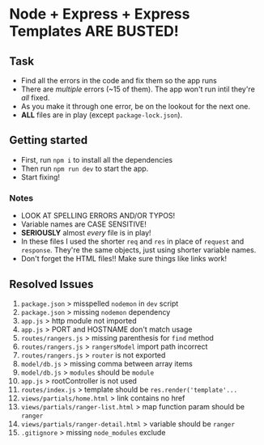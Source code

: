 # Node + Express + Express Templates ARE BUSTED!

## Task

* Find all the errors in the code and fix them so the app runs
* There are _multiple_ errors (~15 of them). The app won't run intil they're _all_ fixed.
* As you make it through one error, be on the lookout for the next one.
* __ALL__ files are in play (except `package-lock.json`).

## Getting started

* First, run `npm i` to install all the dependencies
* Then run `npm run dev` to start the app.
* Start fixing!

### Notes

* LOOK AT SPELLING ERRORS AND/OR TYPOS!
* Variable names are CASE SENSITIVE!
* **SERIOUSLY** almost _every_ file is in play!
* In these files I used the shorter `req` and `res` in place of `request` and `response`. They're the same objects, just using shorter variable names.
* Don't forget the HTML files!! Make sure things like links work!

## Resolved Issues

1. `package.json` > misspelled `nodemon` in `dev` script
2. `package.json` > missing `nodemon` dependency
3. `app.js` > http module not imported
4. `app.js` > PORT and HOSTNAME don't match usage
5. `routes/rangers.js` > missing parenthesis for `find` method
6. `routes/rangers.js` > `rangersModel` import path incorrect
7. `routes/rangers.js` > `router` is not exported
8. `model/db.js` > missing comma between array items
9.  `model/db.js` > `modules` should be `module`
10. `app.js` > rootController is not used
11. `routes/index.js` > template should be `res.render('template'...`
12. `views/partials/home.html` > link contains no href
13. `views/partials/ranger-list.html` > map function param should be `ranger`
14. `views/partials/ranger-detail.html` > variable should be `ranger`
15. `.gitignore` > missing `node_modules` exclude